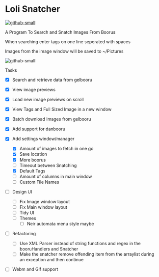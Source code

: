 # Loli Snatcher 
[![github-small](https://www.gnu.org/graphics/gplv3-with-text-136x68.png)](https://www.gnu.org/licenses/gpl-3.0)

A Program To Search  and Snatch Images From Boorus

When searching enter tags on one line seperated with spaces

Images from the image window will be saved to ~/Pictures 

![github-small](https://i.imgur.com/s0gX1N0.png)

Tasks
- [x] Search and retrieve data from gelbooru
- [x] View image previews
- [x] Load new image previews on scroll
- [x] View Tags and Full Sized Image in a new window
- [x] Batch download Images from gelbooru
- [x] Add support for danbooru
- [x] Add settings window/manager
    - [x] Amount of images to fetch in one go
    - [x] Save location
    - [x] More boorus
    - [ ] Timeout between Snatching
    - [x] Default Tags
    - [ ] Amount of columns in main window
    - [ ] Custom File Names
- [ ] Design UI
    - [ ] Fix Image window layout
    - [ ] Fix Main window layout
    - [ ] Tidy UI
    - [ ] Themes
        - [ ] Neir automata menu style maybe
- [ ] Refactoring
    - [ ] Use XML Parser instead of string functions and regex in the booruHandlers and Snatcher
    - [ ] Make the snatcher remove offending item from the arraylist during an exception and then continue
- [ ] Webm and Gif support

